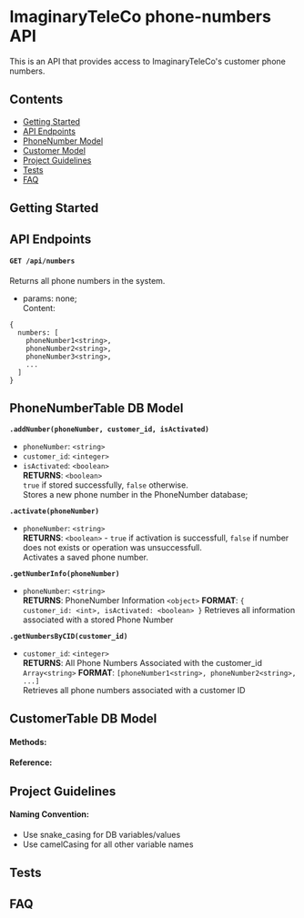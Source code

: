 # ImaginaryTeleCo phone-numbers API
This is an API that provides access to ImaginaryTeleCo's customer phone numbers.  

## Contents
- [Getting Started](#getting-started)
- [API Endpoints](#api-endpoints)
- [PhoneNumber Model](#phonenumber-model)
- [Customer Model](#customer-model)
- [Project Guidelines](#project-guidelines)
- [Tests](#tests)
- [FAQ](#faq)

## Getting Started

## API Endpoints

#### `GET /api/numbers`  
Returns all phone numbers in the system.  
- params: none;  
Content:  
```
{ 
  numbers: [
    phoneNumber1<string>, 
    phoneNumber2<string>,
    phoneNumber3<string>,
    ...
  ]
}
```  

## PhoneNumberTable DB Model

  
**`.addNumber(phoneNumber, customer_id, isActivated)`**  
  -  `phoneNumber`: `<string>`
  -  `customer_id`: `<integer>`
  -  `isActivated`: `<boolean>`  
**RETURNS**: `<boolean>`  
`true` if stored successfully, `false` otherwise.  
Stores a new phone number in the PhoneNumber database;  

**`.activate(phoneNumber)`**  
  -  `phoneNumber`: `<string>`  
**RETURNS**: `<boolean>` - `true` if activation is successfull, `false` if number does not exists or operation was unsuccessfull.  
Activates a saved phone number.  

**`.getNumberInfo(phoneNumber)`**  
  -  `phoneNumber`: `<string>`  
**RETURNS**: PhoneNumber Information `<object>` 
**FORMAT**: `{ customer_id: <int>, isActivated: <boolean> }`
Retrieves all information associated with a stored Phone Number  

**`.getNumbersByCID(customer_id)`**  
  -  `customer_id`: `<integer>`  
**RETURNS**: All Phone Numbers Associated with the customer_id `Array<string>`
**FORMAT**: `[phoneNumber1<string>, phoneNumber2<string>, ...]`  
Retrieves all phone numbers associated with a customer ID  

## CustomerTable DB Model


#### Methods:  


#### Reference:

## Project Guidelines

#### Naming Convention:
- Use snake_casing for DB variables/values
- Use camelCasing for all other variable names

## Tests

## FAQ